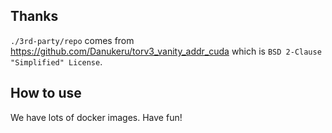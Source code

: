 ## Thanks
`./3rd-party/repo` comes from https://github.com/Danukeru/torv3_vanity_addr_cuda which is `BSD 2-Clause "Simplified" License`.

## How to use
We have lots of docker images. Have fun!